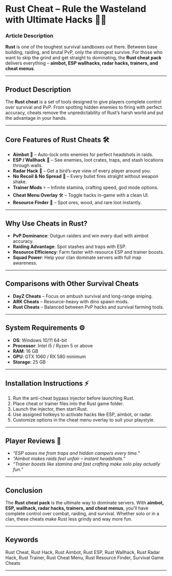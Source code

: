 # Rust Cheat – Rule the Wasteland with Ultimate Hacks 🔫🔥

### Article Description

**Rust** is one of the toughest survival sandboxes out there. Between base building, raiding, and brutal PvP, only the strongest survive. For those who want to skip the grind and get straight to dominating, the **Rust cheat pack** delivers everything – **aimbot, ESP wallhacks, radar hacks, trainers, and cheat menus**.

---

## Product Description

The **Rust cheat** is a set of tools designed to give players complete control over survival and PvP. From spotting hidden enemies to firing with perfect accuracy, cheats remove the unpredictability of Rust’s harsh world and put the advantage in your hands.

---

## Core Features of Rust Cheats 🛠️

* **Aimbot** 🎯 – Auto-lock onto enemies for perfect headshots in raids.
* **ESP / Wallhack** 👀 – See enemies, loot crates, traps, and stash locations through walls.
* **Radar Hack** 📡 – Get a bird’s-eye view of every player around you.
* **No Recoil & No Spread** 🔫 – Every bullet fires straight without weapon shake.
* **Trainer Mods** ⚡ – Infinite stamina, crafting speed, god mode options.
* **Cheat Menu Overlay** 🛠️ – Toggle hacks in-game with a clean UI.
* **Resource Finder** 💎 – Spot ores, wood, and rare loot instantly.

---

## Why Use Cheats in Rust?

* **PvP Dominance**: Outgun raiders and win every duel with aimbot accuracy.
* **Raiding Advantage**: Spot stashes and traps with ESP.
* **Resource Efficiency**: Farm faster with resource ESP and trainer boosts.
* **Squad Power**: Help your clan dominate servers with full map awareness.

---

## Comparisons with Other Survival Cheats

* **DayZ Cheats** – Focus on ambush survival and long-range sniping.
* **ARK Cheats** – Resource-heavy with dino spawn mods.
* **Rust Cheats** – Balanced between PvP hacks and survival farming tools.

---

## System Requirements ⚙️

* **OS**: Windows 10/11 64-bit
* **Processor**: Intel i5 / Ryzen 5 or above
* **RAM**: 16 GB
* **GPU**: GTX 1060 / RX 580 minimum
* **Storage**: 25 GB

---

## Installation Instructions ⚡

1. Run the anti-cheat bypass injector before launching Rust.
2. Place cheat or trainer files into the Rust game folder.
3. Launch the injector, then start Rust.
4. Use assigned hotkeys to activate hacks like ESP, aimbot, or radar.
5. Customize options in the cheat menu overlay to suit your playstyle.

---

## Player Reviews 💬

* *“ESP saves me from traps and hidden campers every time.”*
* *“Aimbot makes raids feel unfair – instant headshots.”*
* *“Trainer boosts like stamina and fast crafting make solo play actually fun.”*

---

## Conclusion

The **Rust cheat pack** is the ultimate way to dominate servers. With **aimbot, ESP, wallhack, radar hacks, trainers, and cheat menus**, you’ll have complete control over combat, raiding, and survival. Whether solo or in a clan, these cheats make Rust less grindy and way more fun.

---

## Keywords

Rust Cheat, Rust Hack, Rust Aimbot, Rust ESP, Rust Wallhack, Rust Radar Hack, Rust Trainer, Rust Cheat Menu, Rust Resource Finder, Survival Game Cheats

---
